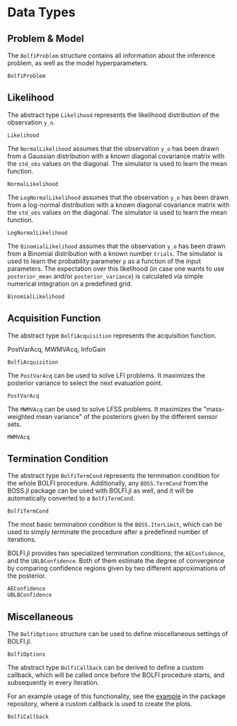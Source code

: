 # Data Types

## Problem & Model

The `BolfiProblem` structure contains all information about the inference problem, as well as the model hyperparameters.

```@docs
BolfiProblem
```

## Likelihood

The abstract type `Likelihood` represents the likelihood distribution of the observation `y_o`.

```@docs
Likelihood
```

The `NormalLikelihood` assumes that the observation `y_o` has been drawn from a Gaussian distribution with a known diagonal covariance matrix with the `std_obs` values on the diagonal. The simulator is used to learn the mean function.

```@docs
NormalLikelihood
```

The `LogNormalLikelihood` assumes that the observation `y_o` has been drawn from a log-normal distribution with a known diagonal covariance matrix with the `std_obs` values on the diagonal. The simulator is used to learn the mean function.

```@docs
LogNormalLikelihood
```

The `BinomialLikelihood` assumes that the observation `y_o` has been drawn from a Binomial distribution with a known number `trials`. The simulator is used to learn the probability parameter `p` as a function of the input parameters. The expectation over this likelihood (in case one wants to use `posterior_mean` and/or `posterior_variance`) is calculated via simple numerical integration on a predefined grid.

```@docs
BinomialLikelihood
```

## Acquisition Function

The abstract type `BolfiAcquisition` represents the acquisition function.

PostVarAcq, MWMVAcq, InfoGain

```@docs
BolfiAcquisition
```

The `PostVarAcq` can be used to solve LFI problems. It maximizes the posterior variance to select the next evaluation point.

```@docs
PostVarAcq
```

The `MWMVAcq` can be used to solve LFSS problems. It maximizes the "mass-weighted mean variance" of the posteriors given by the different sensor sets.

```@docs
MWMVAcq
```

## Termination Condition

The abstract type `BolfiTermCond` represents the termination condition for the whole BOLFI procedure. Additionally, any `BOSS.TermCond` from the BOSS.jl package can be used with BOLFI.jl as well, and it will be automatically converted to a `BolfiTermCond`.

```@docs
BolfiTermCond
```

The most basic termination condition is the `BOSS.IterLimit`, which can be used to simply terminate the procedure after a predefined number of iterations.

BOLFI.jl provides two specialized termination conditions; the `AEConfidence`, and the `UBLBConfidence`. Both of them estimate the degree of convergence by comparing confidence regions given by two different approximations of the posterior.

```@docs
AEConfidence
UBLBConfidence
```

## Miscellaneous

The `BolfiOptions` structure can be used to define miscellaneous settings of BOLFI.jl.

```@docs
BolfiOptions
```

The abstract type `BolfiCallback` can be derived to define a custom callback, which will be called once before the BOLFI procedure starts, and subsequently in every iteration.

For an example usage of this functionality, see the [example](https://github.com/soldasim/BOLFI.jl/tree/master/examples/simple) in the package repository, where a custom callback is used to create the plots.

```@docs
BolfiCallback
```
